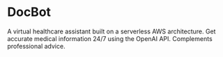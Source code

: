 # DocBot
A virtual healthcare assistant built on a serverless AWS architecture. Get accurate medical information 24/7 using the OpenAI API. Complements professional advice.
